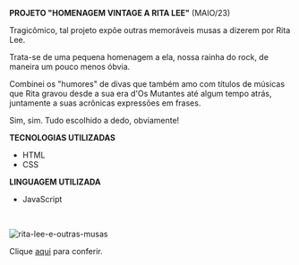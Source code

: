 **PROJETO "HOMENAGEM VINTAGE A RITA LEE"** (MAIO/23)

<p>Tragicômico, tal projeto expõe outras memoráveis musas a dizerem por Rita Lee.</p>
<p>Trata-se de uma pequena homenagem a ela, nossa rainha do rock, de maneira um pouco menos óbvia.</p>
<p>Combinei os "humores" de divas que também amo com títulos de músicas que Rita gravou desde a sua era d'Os Mutantes até algum tempo atrás, juntamente a suas acrônicas expressões em frases.</p>
<p>Sim, sim. Tudo escolhido a dedo, obviamente!</p>

**TECNOLOGIAS UTILIZADAS**

- HTML
- CSS

**LINGUAGEM UTILIZADA**

- JavaScript
<br>

![rita-lee-e-outras-musas](https://github.com/carolinaoftinoco/rita-lee-e-outras-musas/blob/main/rita-lee-e-outras-musas.gif)

Clique [aqui](https://carolinaoftinoco.github.io/rita-lee-e-outras-musas/) para conferir.
